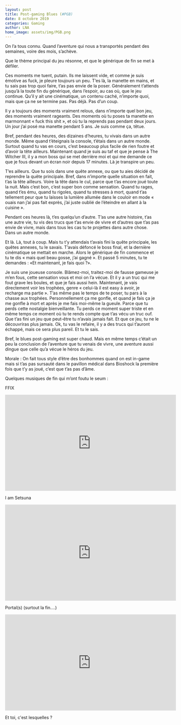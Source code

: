 ```yaml
---
layout: post
title: Post-gaming Blues (#PGB)
date: 8 octobre 2019
categories: Gaming
author: LNA
home_image: assets/img/PGB.png
---
```

On l’a tous connu. Quand l’aventure qui nous a transportés pendant des semaines, voire des mois, s’achève.

Que le thème principal du jeu résonne, et que le générique de fin se met à défiler. 

Ces moments me tuent, putain. Ils me laissent vide, et comme je suis émotive as fuck, je pleure toujours un peu. T’es là, la manette en mains, et tu sais pas trop quoi faire, t’as pas envie de la poser. Généralement t’attends jusqu’à la toute fin du générique, dans l’espoir, au cas où, que le jeu continue. Qu’il y ait une cinématique, un contenu caché, n’importe quoi, mais que ça ne se termine pas. Pas déjà. Pas d’un coup. 

Il y a toujours des moments vraiment relous, dans n’importe quel bon jeu, des moments vraiment rageants. Des moments où tu poses ta manette en marmonnant « fuck this shit », et où tu la reprends pas pendant deux jours. Un jour j’ai posé ma manette pendant 5 ans. Je suis comme ça, têtue. 

Bref, pendant des heures, des dizaines d’heures, tu vivais dans un autre monde. Même quand t’éteignais la console, t’étais dans un autre monde. Surtout quand tu vas en cours, c’est beaucoup plus facile de rien foutre et d’avoir la tête ailleurs. Maintenant quand je suis au taf et que je pense à The Witcher III, il y a mon boss qui se met derrière moi et qui me demande ce que je fous devant un écran noir depuis 17 minutes. Là je transpire un peu. 

T’es ailleurs. Que tu sois dans une quête annexe, ou que tu aies décidé de reprendre la quête principale. Bref, dans n’importe quelle situation en fait, t’as la tête ailleurs. Voire la tête dans le cul, parce que t’as encore joué toute la nuit. Mais c’est bon, c’est super bon comme sensation. Quand tu rages, quand t’es ému, quand tu rigoles, quand tu stresses à mort, quand t’as tellement peur que tu laisses la lumière allumée dans le couloir en mode « ouais nan j’ai pas fait exprès, j’ai juste oublié de l’éteindre en allant à la cuisine ». 

Pendant ces heures là, t’es quelqu’un d’autre. T’as une autre histoire, t’as une autre vie, tu vis des trucs que t’as envie de vivre et d’autres que t’as pas envie de vivre, mais dans tous les cas tu te projettes dans autre chose. Dans un autre monde. 

Et là. Là, tout à coup. Mais tu t’y attendais t’avais fini la quête principale, les quêtes annexes, tu le savais. T’avais défoncé le boss final, et la dernière cinématique se mettait en marche. Alors le générique de fin commence et tu te dis « mais quel beau gosse, j’ai gagné ». Et passé 5 minutes, tu te demandes : «Et maintenant, je fais quoi ?».

Je suis une joueuse console. Blâmez-moi, traitez-moi de fausse gameuse je m’en fous, cette sensation vous et moi on l’a vécue. Et il y a un truc qui me fout grave les boules, et que je fais aussi hein. Maintenant, je vais directement voir les trophées, genre « celui-là il est easy à avoir, je recharge ma partie ». T’as même pas le temps de te poser, tu pars à la chasse aux trophées. Personnellement ça me gonfle, et quand je fais ça je me gonfle à mort et après je me fais moi-même la gueule. Parce que tu perds cette nostalgie bienveillante. Tu perds ce moment super triste et en même temps ce moment où tu te rends compte que t’as vécu un truc ouf. Que t’as fini un jeu que peut-être tu n’avais jamais fait. Et que ce jeu, tu ne le découvriras plus jamais. Ok, tu vas le refaire, il y a des trucs qui t’auront échappé, mais ce sera plus pareil.  Et tu le sais.

Bref, le blues post-gaming est super chaud. Mais en même temps c’était un peu la conclusion de l’aventure que tu venais de vivre, une aventure aussi dingue que celle qu’a vécue le héros du jeu.

<p class="morale">Morale : On fait tous style d’être des bonhommes quand on est in-game mais si t’as pas sursauté dans le pavillon médical dans Bioshock la première fois que t’y as joué, c’est que t’as pas d’âme.</p> 

Quelques musiques de fin qui m’ont foutu le seum : 

<p class="morale">FFIX</p>
<iframe width="560" height="315" src="https://www.youtube.com/embed/QrR0xdWgbPA" frameborder="0" allow="accelerometer; autoplay; encrypted-media; gyroscope; picture-in-picture" allowfullscreen></iframe>

<p class="morale">I am Setsuna</p>
<iframe width="560" height="315" src="https://www.youtube.com/embed/kbUM7eynaeY" frameborder="0" allow="accelerometer; autoplay; encrypted-media; gyroscope; picture-in-picture" allowfullscreen></iframe>

<p class="morale">Portal(s) (surtout la fin....)</p>
<iframe width="560" height="315" src="https://www.youtube.com/embed/B9RIHOnGGsg" frameborder="0" allow="accelerometer; autoplay; encrypted-media; gyroscope; picture-in-picture" allowfullscreen></iframe>

Et toi, c'est lesquelles ?